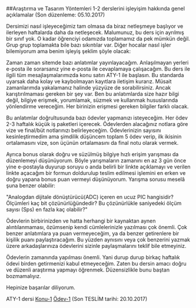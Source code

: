 ##Araştırma ve Tasarım Yöntemleri 1-2 derslerini işleyişim hakkında genel açıklamalar
(Son düzenleme: 05.10.2017)

Dersimizi nasıl işleyeceğimiz tam olmasa da biraz netleşmeye başlıyor ve ilerleyen haftalarda daha da netleşecek. Malumunuz, bu ders için ayrılmış bir sınıf yok. O kadar öğrenciyi odamızda toplamamız da pek mümkün değil. Grup grup toplamakta bile bazı sıkıntılar var. Diğer hocalar nasıl işler bilemiyorum ama benim işleyiş şeklim şöyle olacak:

Zaman zaman sitemde bazı anlatımlar yayınlayacağım. Anlaşılmayan yerleri e-posta ile sorarsanız yine e-posta ile cevaplamaya çalışacağım. Bu ders ile ilgili tüm mesajlaşmalarımızda konu satırı ATY-1 ile başlasın. Bu standarda uyarsak daha kolay ve kaybolmayan kayıtlara iletişim kurarız. Müsait zamanlarımda yakalamanız halinde yüzyüze de sorabilirsiniz. Ancak karıştırılmaması gereken bir şey var. Ben bu anlatımlarda size hazır bilgi değil, bilgiye erişmek, yorumlamak, süzmek ve kullanmak hususlarında yönlendirme vereceğim. Her birinizin erişmesi gereken bilgiler farklı olacak.

Bu anlatımlar doğrultusunda bazı ödevler yapmanızı isteyeceğim. Her ödev 2-3 haftalık küçük iş paketleri içerecek. Ödevlerden alacağınız notlara göre vize ve final/büt notlarınızı belirleyeceğim. Ödevlerinizin sayısını kesinleştirmedim ama şimdilik düşüncem toplam 5 ödev verip, ilk ikisinin ortalamasını vize, son üçünün ortalamasını da final notu olarak vermek.

Ayrıca bonus olarak doğru ve süzülmüş bilgiye hızlı erişim yarışması da düzenlemeyi düşünüyorum. Böyle yarışmaların zamanını en az 3 gün önce yine e-postayla duyurup soruyu o anda belirli bir linkte açıklamayı ve verilen linkte açacağım bir formun doldurulup teslim edilmesi işlemini en erken ve doğru yapana bonus puan vermeyi düşünüyorum. Yarışma sorusu meselâ şuna benzer olabilir:

"Analogdan dijitale dönüştürücü(ADC) içeren en ucuz PIC hangisidir? Ölçümleri kaç bit çözünürlüğündedir? Bu çözünürlükle saniyedeki ölçüm sayısı (Sps) en fazla kaç olabilir?"

Ödevlerin birbirinizden ve hatta herhangi bir kaynaktan aynen alıntılanmaması, özümsenip kendi cümlelerinizle yazılması çok önemli. Çok benzer anlatımlara ya puan vermeyeceğim, ya da benzer getirenlere bir kişilik puanı paylaştıracağım. Bu yüzden aynısını veya çok benzerini yazmak üzere arkadaşlarınıza ödevlerini sizinle paylaşmalarını teklif bile etmeyiniz.

Ödevlerin zamanında yapılması önemli. Yani durup durup birkaç haftalık ödevi birden getirmenizi kabul etmeyeceğim. Zaten bu dersin amacı doğru ve düzenli araştırma yapmayı öğrenmek. Düzensizlikle bunu baştan bozmamalıyız.

Hepinize başarılar diliyorum.

ATY-1 dersi
  [Konu-1](http://atasevinc.net/projeders/aty1_konu01.htm)
  [Ödev-1](http://atasevinc.net/projeders/aty1_odev1.htm) (Son TESLİM tarihi: 20.10.2017)